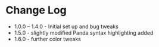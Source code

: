 # Change Log

* 1.0.0 – 1.4.0 - Initial set up and bug tweaks
* 1.5.0 - slightly modified Panda syntax highlighting added
* 1.6.0 - further color tweaks